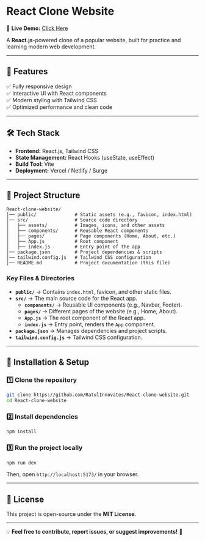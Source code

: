 # React Clone Website  

🔗 **Live Demo:** [Click Here](https://ratul-react-app.surge.sh/)  

A **React.js**-powered clone of a popular website, built for practice and learning modern web development.  

---

## 🚀 Features  

✅ Fully responsive design  
✅ Interactive UI with React components  
✅ Modern styling with Tailwind CSS  
✅ Optimized performance and clean code  

---

## 🛠️ Tech Stack  

- **Frontend:** React.js, Tailwind CSS  
- **State Management:** React Hooks (useState, useEffect)  
- **Build Tool:** Vite  
- **Deployment:** Vercel / Netlify / Surge  

---

## 📂 Project Structure  

```
React-clone-website/
│── public/              # Static assets (e.g., favicon, index.html)
│── src/                 # Source code directory
│   ├── assets/          # Images, icons, and other assets
│   ├── components/      # Reusable React components
│   ├── pages/           # Page components (Home, About, etc.)
│   ├── App.js           # Root component
│   ├── index.js         # Entry point of the app
│── package.json         # Project dependencies & scripts
│── tailwind.config.js   # Tailwind CSS configuration
│── README.md            # Project documentation (this file)
```

### **Key Files & Directories**
- **`public/`** → Contains `index.html`, favicon, and other static files.  
- **`src/`** → The main source code for the React app.  
  - **`components/`** → Reusable UI components (e.g., Navbar, Footer).  
  - **`pages/`** → Different pages of the website (e.g., Home, About).  
  - **`App.js`** → The root component of the React app.  
  - **`index.js`** → Entry point, renders the `App` component.  
- **`package.json`** → Manages dependencies and project scripts.  
- **`tailwind.config.js`** → Tailwind CSS configuration.  

---

## 📂 Installation & Setup  

### 1️⃣ Clone the repository  
```sh
git clone https://github.com/RatulInnovates/React-clone-website.git
cd React-clone-website
```

### 2️⃣ Install dependencies  
```sh
npm install
```

### 3️⃣ Run the project locally  
```sh
npm run dev
```
Then, open `http://localhost:5173/` in your browser.  

---

## 📜 License  
This project is open-source under the **MIT License**.  

---

💡 **Feel free to contribute, report issues, or suggest improvements!** 🚀  
